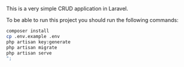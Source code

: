 This is a very simple CRUD application in Laravel. 

To be able to run this project you should run the following commands:

```bash
composer install
cp .env.example .env
php artisan key:generate
php artisan migrate
php artisan serve
";
